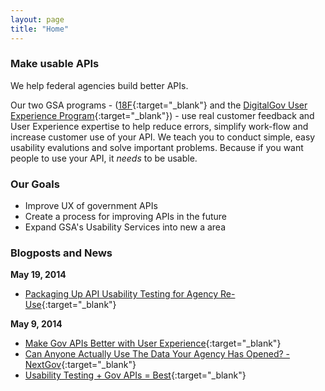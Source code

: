 ```yaml
---
layout: page
title: "Home"
---
```


### Make usable APIs

We help federal agencies build better APIs.  
  
Our two GSA programs - ([18F](https://18f.gsa.gov/){:target="_blank"} and the [DigitalGov User Experience Program](https://www.digitalgov.gov/resources/digitalgov-user-experience-program/){:target="_blank"}) - use real customer feedback and User Experience expertise to help reduce errors, simplify work-flow and increase customer use of your API. 
We teach you to conduct simple, easy usability evalutions and solve important problems. 
Because if you want people to use your API, it *needs* to be usable.


### Our Goals 

* Improve UX of government APIs 
* Create a process for improving APIs in the future
* Expand GSA's Usability Services into new a area

### Blogposts and News

**May 19, 2014**
* [Packaging Up API Usability Testing for Agency Re-Use](http://18fblog.tumblr.com/post/86214382873/packaging-up-api-usability-testing-for-agency-re-use){:target="_blank"}

**May 9, 2014**  

* [Make Gov APIs Better with User Experience](http://www.digitalgov.gov/2014/05/09/make-gov-apis-better-with-user-experience/){:target="_blank"}  
* [Can Anyone Actually Use The Data Your Agency Has Opened? - NextGov](http://www.nextgov.com/technology-news/tech-insider/2014/05/can-anyone-actually-use-data-your-agency-has-opened/84202/?oref=voicesmodule){:target="_blank"}  
* [Usability Testing + Gov APIs = Best](https://www.digitalgov.gov/2013/04/29/usability-testing-gov-apis-best/){:target="_blank"}
